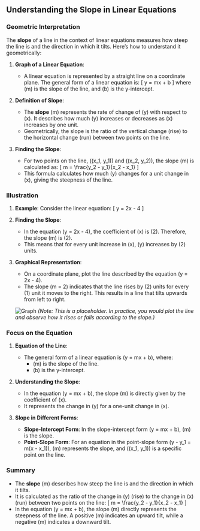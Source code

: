 ## Understanding the Slope in Linear Equations

### **Geometric Interpretation**

The **slope** of a line in the context of linear equations measures how steep the line is and the direction in which it tilts. Here’s how to understand it geometrically:

1. **Graph of a Linear Equation**:
   - A linear equation is represented by a straight line on a coordinate plane. The general form of a linear equation is:
     \[
     y = mx + b
     \]
     where \(m\) is the slope of the line, and \(b\) is the y-intercept.

2. **Definition of Slope**:
   - The **slope** \(m\) represents the rate of change of \(y\) with respect to \(x\). It describes how much \(y\) increases or decreases as \(x\) increases by one unit.
   - Geometrically, the slope is the ratio of the vertical change (rise) to the horizontal change (run) between two points on the line.

3. **Finding the Slope**:
   - For two points on the line, \((x_1, y_1)\) and \((x_2, y_2)\), the slope \(m\) is calculated as:
     \[
     m = \frac{y_2 - y_1}{x_2 - x_1}
     \]
   - This formula calculates how much \(y\) changes for a unit change in \(x\), giving the steepness of the line.

### **Illustration**

1. **Example**: Consider the linear equation:
   \[
   y = 2x - 4
   \]

2. **Finding the Slope**:
   - In the equation \(y = 2x - 4\), the coefficient of \(x\) is \(2\). Therefore, the slope \(m\) is \(2\).
   - This means that for every unit increase in \(x\), \(y\) increases by \(2\) units.

3. **Graphical Representation**:
   - On a coordinate plane, plot the line described by the equation \(y = 2x - 4\).
   - The slope \(m = 2\) indicates that the line rises by \(2\) units for every \(1\) unit it moves to the right. This results in a line that tilts upwards from left to right.

   ![Graph](https://via.placeholder.com/300x300.png?text=Graph) *(Note: This is a placeholder. In practice, you would plot the line and observe how it rises or falls according to the slope.)*

### **Focus on the Equation**

1. **Equation of the Line**:
   - The general form of a linear equation is \(y = mx + b\), where:
     - \(m\) is the slope of the line.
     - \(b\) is the y-intercept.

2. **Understanding the Slope**:
   - In the equation \(y = mx + b\), the slope \(m\) is directly given by the coefficient of \(x\).
   - It represents the change in \(y\) for a one-unit change in \(x\).

3. **Slope in Different Forms**:
   - **Slope-Intercept Form**: In the slope-intercept form \(y = mx + b\), \(m\) is the slope.
   - **Point-Slope Form**: For an equation in the point-slope form \(y - y_1 = m(x - x_1)\), \(m\) represents the slope, and \((x_1, y_1)\) is a specific point on the line.

### **Summary**

- The **slope** \(m\) describes how steep the line is and the direction in which it tilts.
- It is calculated as the ratio of the change in \(y\) (rise) to the change in \(x\) (run) between two points on the line:
  \[
  m = \frac{y_2 - y_1}{x_2 - x_1}
  \]
- In the equation \(y = mx + b\), the slope \(m\) directly represents the steepness of the line. A positive \(m\) indicates an upward tilt, while a negative \(m\) indicates a downward tilt.
